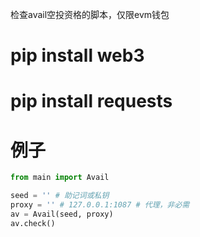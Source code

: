 检查avail空投资格的脚本，仅限evm钱包

# pip install web3
# pip install requests

# 例子
```python
from main import Avail

seed = '' # 助记词或私钥
proxy = '' # 127.0.0.1:1087 # 代理，非必需
av = Avail(seed, proxy)
av.check()

```
